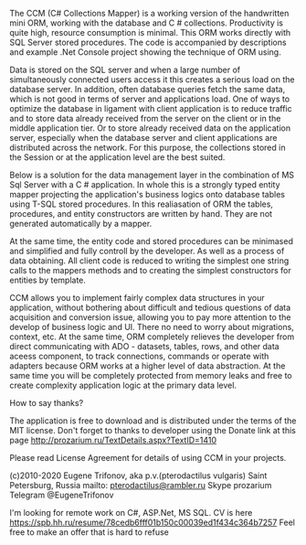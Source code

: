 The CCM (C# Collections Mapper) is a working version of the handwritten mini ORM, working with the database and C # collections. Productivity is quite high, resource consumption is minimal. This ORM works directly with SQL Server stored procedures. The code is accompanied by descriptions and example .Net Console project showing the technique of ORM using.

Data is stored on the SQL server and when a large number of simultaneously connected users access it this creates a serious load on the database server. In addition, often database queries fetch the same data, which is not good in terms of server and applications load. One of ways to optimize the database in ligament with client application is to reduce traffic and to store data already received from the server on the client or in the middle application tier. Or to store already received data on the application server, especially when the database server and client applications are distributed across the network. For this purpose, the collections stored in the Session or at the application level are the best suited.

Below is a solution for the data management layer in the combination of MS Sql Server with a C # application. In whole this is a strongly typed entity mapper projecting the application's business logics onto database tables using T-SQL stored procedures. In this realiasation of ORM the tables, procedures, and entity constructors are written by hand. They are not generated automatically by a mapper. 

At the same time, the entity code and stored procedures can be minimased and simplified and fully controll by the developer. As well as a process of data obtaining.
All client code is reduced to writing the simplest one string calls to the mappers methods and to creating the simplest constructors for entities by template.

CCM allows you to implement fairly complex data structures in your application, without bothering about difficult and tedious questions of data acquisition and conversion issue, allowing you to pay more attention to the develop of business logic and UI. There no need to worry about migrations, context, etc. At the same time, ORM completely relieves the developer from direct communicating with ADO - datasets, tables,  rows, and other data aceess component, to track connections, commands or operate with adapters because ORM works at a higher level of data abstraction. At the same time you will be completely protected from memory leaks and free to create complexity application logic at the primary data level. 

How to say thanks? 

The application is free to download and is distributed under the terms of the MIT license. Don't forget to thanks to developer using the Donate link at this page http://prozarium.ru/TextDetails.aspx?TextID=1410

Please read License Agreement for details of using CCM in your projects.

(c)2010-2020 Eugene Trifonov, 
aka p.v.(pterodactilus vulgaris)
Saint Petersburg, Russia
mailto: pterodactilus@rambler.ru
Skype prozarium
Telegram @EugeneTrifonov

I'm looking for remote work on C#, ASP.Net, MS SQL. 
CV is here https://spb.hh.ru/resume/78cedb6fff01b150c00039ed1f434c364b7257
Feel free to make an offer that is hard to refuse
